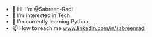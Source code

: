 - 👋 Hi, I’m @Sabreen-Radi
- 👀 I’m interested in Tech
- 🌱 I’m currently learning Python
- 📫 How to reach me www.linkedin.com/in/sabreenradi

<!---
Sabreen-Radi/Sabreen-Radi is a ✨ special ✨ repository because its `README.md` (this file) appears on your GitHub profile.
You can click the Preview link to take a look at your changes.
--->
